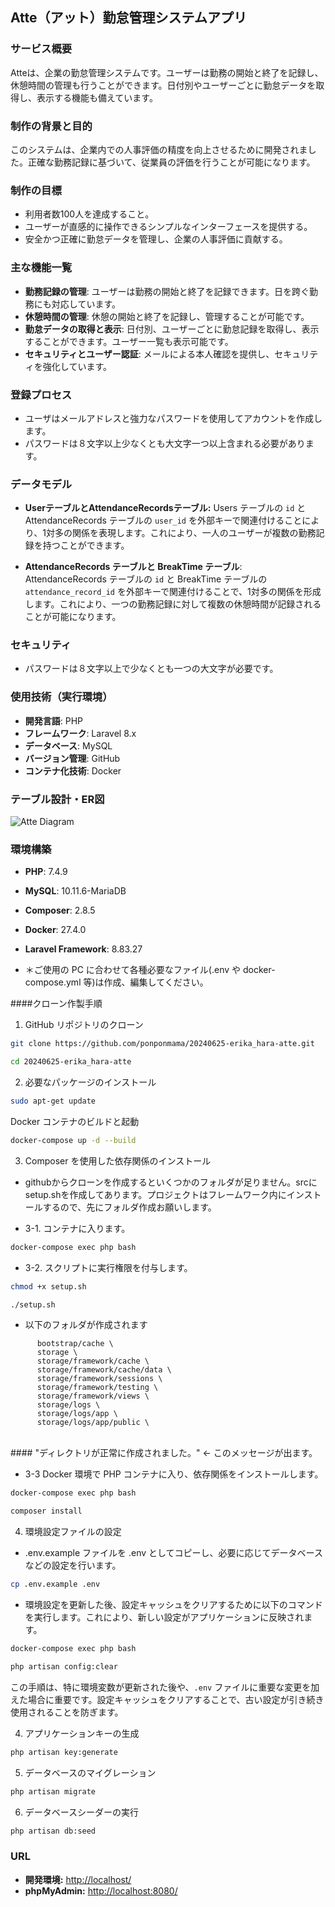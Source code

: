 ## Atte（アット）勤怠管理システムアプリ

### サービス概要

Atteは、企業の勤怠管理システムです。ユーザーは勤務の開始と終了を記録し、休憩時間の管理も行うことができます。日付別やユーザーごとに勤怠データを取得し、表示する機能も備えています。


### 制作の背景と目的

このシステムは、企業内での人事評価の精度を向上させるために開発されました。正確な勤務記録に基づいて、従業員の評価を行うことが可能になります。


### 制作の目標

- 利用者数100人を達成すること。
- ユーザーが直感的に操作できるシンプルなインターフェースを提供する。
- 安全かつ正確に勤怠データを管理し、企業の人事評価に貢献する。


### 主な機能一覧

- **勤務記録の管理**: ユーザーは勤務の開始と終了を記録できます。日を跨ぐ勤務にも対応しています。
- **休憩時間の管理**: 休憩の開始と終了を記録し、管理することが可能です。
- **勤怠データの取得と表示**: 日付別、ユーザーごとに勤怠記録を取得し、表示することができます。ユーザー一覧も表示可能です。
- **セキュリティとユーザー認証**: メールによる本人確認を提供し、セキュリティを強化しています。

### 登録プロセス

- ユーザはメールアドレスと強力なパスワードを使用してアカウントを作成します。
- パスワードは８文字以上少なくとも大文字一つ以上含まれる必要があります。

### データモデル

- **UserテーブルとAttendanceRecordsテーブル:** Users テーブルの `id` と AttendanceRecords テーブルの `user_id` を外部キーで関連付けることにより、1対多の関係を表現します。これにより、一人のユーザーが複数の勤務記録を持つことができます。

- **AttendanceRecords テーブルと BreakTime テーブル**: AttendanceRecords テーブルの `id` と BreakTime テーブルの `attendance_record_id` を外部キーで関連付けることで、1対多の関係を形成します。これにより、一つの勤務記録に対して複数の休憩時間が記録されることが可能になります。

### セキュリティ
- パスワードは８文字以上で少なくとも一つの大文字が必要です。

### 使用技術（実行環境）

- **開発言語**: PHP
- **フレームワーク**: Laravel 8.x
- **データベース**: MySQL
- **バージョン管理**: GitHub
- **コンテナ化技術**: Docker

### テーブル設計・ER図

![Atte Diagram](atte.drawio.png)

### 環境構築

- **PHP**: 7.4.9
- **MySQL**: 10.11.6-MariaDB
- **Composer**: 2.8.5
- **Docker**: 27.4.0
- **Laravel Framework**: 8.83.27

- ＊ご使用の PC に合わせて各種必要なファイル(.env や docker-compose.yml 等)は作成、編集してください。


####クローン作製手順

1. GitHub リポジトリのクローン

```bash
git clone https://github.com/ponponmama/20240625-erika_hara-atte.git
```

```bash
cd 20240625-erika_hara-atte
```

2. 必要なパッケージのインストール

```bash
sudo apt-get update
```
Docker コンテナのビルドと起動

```bash
docker-compose up -d --build
```

3. Composer を使用した依存関係のインストール

- githubからクローンを作成するといくつかのフォルダが足りません。srcにsetup.shを作成してあります。プロジェクトはフレームワーク内にインストールするので、先にフォルダ作成お願いします。

- 3-1. コンテナに入ります。

```bash
docker-compose exec php bash
```

- 3-2. スクリプトに実行権限を付与します。

```bash
chmod +x setup.sh
```

```bash
./setup.sh
```
- 以下のフォルダが作成されます

```
      bootstrap/cache \
      storage \
      storage/framework/cache \
      storage/framework/cache/data \
      storage/framework/sessions \
      storage/framework/testing \
      storage/framework/views \
      storage/logs \
      storage/logs/app \
      storage/logs/app/public \
```

<br>
####  "ディレクトリが正常に作成されました。" ← このメッセージが出ます。<br>

- 3-3 Docker 環境で PHP コンテナに入り、依存関係をインストールします。

```bash
docker-compose exec php bash
```

```bash
composer install
```

4. 環境設定ファイルの設定

- .env.example ファイルを .env としてコピーし、必要に応じてデータベースなどの設定を行います。

```bash
cp .env.example .env
```

- 環境設定を更新した後、設定キャッシュをクリアするために以下のコマンドを実行します。これにより、新しい設定がアプリケーションに反映されます。

```bash
docker-compose exec php bash
```

```bash
php artisan config:clear
```

この手順は、特に環境変数が更新された後や、`.env` ファイルに重要な変更を加えた場合に重要です。設定キャッシュをクリアすることで、古い設定が引き続き使用されることを防ぎます。

4. アプリケーションキーの生成

 ```bash
php artisan key:generate
```

5. データベースのマイグレーション

```bash
php artisan migrate
```
6. データベースシーダーの実行

```bash
php artisan db:seed
```


### URL
- **開発環境:** [http://localhost/](http://localhost/)
- **phpMyAdmin:** [http://localhost:8080/](http://localhost:8080/)

